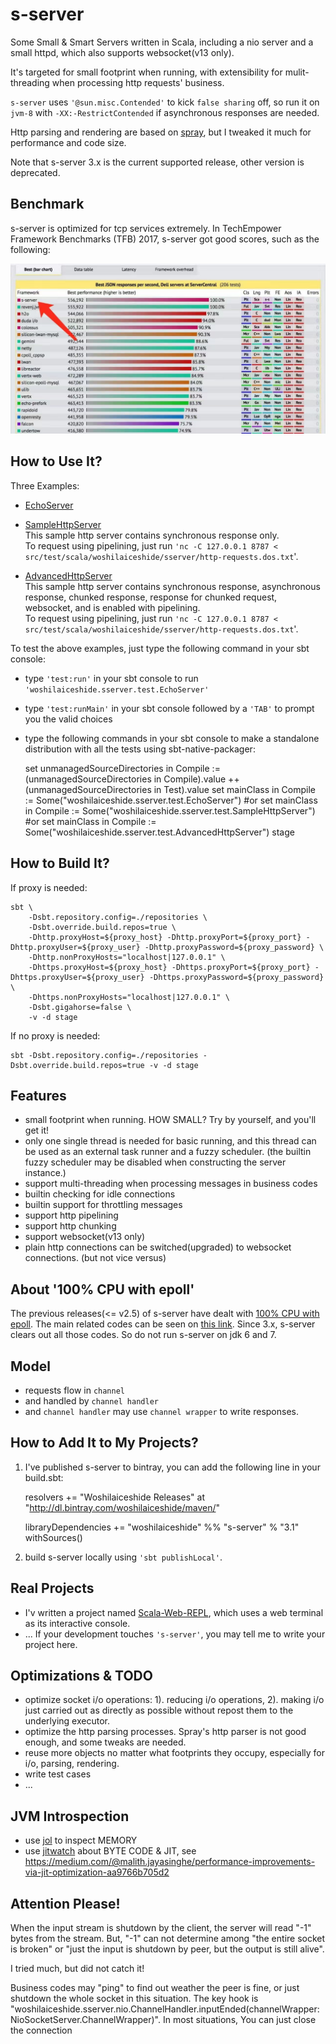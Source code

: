 # s-server
Some Small & Smart Servers written in Scala, including a nio server and a small httpd, which also supports websocket(v13 only).

It's targeted for small footprint when running, with extensibility for mulit-threading when processing http requests' business.

`s-server` uses `'@sun.misc.Contended'` to kick `false sharing` off, so run it on `jvm-8` with `-XX:-RestrictContended` if asynchronous responses are needed.

Http parsing and rendering are based on [spray](https://github.com/spray/spray), but I tweaked it much for performance and code size. 

Note that s-server 3.x is the current supported release, other version is deprecated. 

## Benchmark
s-server is optimized for tcp services extremely. In TechEmpower Framework Benchmarks (TFB) 2017, s-server got good scores, such as the following:

![TechEmpower Framework Benchmarks (TFB) 2017](https://raw.githubusercontent.com/woshilaiceshide/s-server/master/asset/techempower-17.jpg "TechEmpower Framework Benchmarks (TFB) 2017")

## How to Use It?
Three Examples: 
* [EchoServer](https://github.com/woshilaiceshide/s-server/blob/master/src/test/scala/woshilaiceshide/sserver/test/EchoServer.scala)

* [SampleHttpServer](https://github.com/woshilaiceshide/s-server/blob/master/src/test/scala/woshilaiceshide/sserver/test/SampleHttpServer.scala) 
  <br> 
  This sample http server contains synchronous response only. <br> To request using pipelining, just run `'nc -C 127.0.0.1 8787 < src/test/scala/woshilaiceshide/sserver/http-requests.dos.txt`'.

* [AdvancedHttpServer](https://github.com/woshilaiceshide/s-server/blob/master/src/test/scala/woshilaiceshide/sserver/test/AdvancedHttpServer.scala)
  <br>
  This sample http server contains synchronous response, asynchronous response, chunked response, response for chunked request, websocket, and is enabled with pipelining. <br> To request using pipelining, just run `'nc -C 127.0.0.1 8787 < src/test/scala/woshilaiceshide/sserver/http-requests.dos.txt`'.

To test the above examples, just type the following command in your sbt console:
* type `'test:run'` in your sbt console to run `'woshilaiceshide.sserver.test.EchoServer'`

* type `'test:runMain'` in your sbt console followed by a `'TAB'` to prompt you the valid choices

* type the following commands in your sbt console to make a standalone distribution with all the tests using sbt-native-packager:

  	set unmanagedSourceDirectories in Compile := (unmanagedSourceDirectories in Compile).value ++ (unmanagedSourceDirectories in Test).value
  	set mainClass in Compile := Some("woshilaiceshide.sserver.test.EchoServer")
  	#or set mainClass in Compile := Some("woshilaiceshide.sserver.test.SampleHttpServer")
  	#or set mainClass in Compile := Some("woshilaiceshide.sserver.test.AdvancedHttpServer")
  	stage

## How to Build It?
If proxy is needed:
```shell
sbt \
    -Dsbt.repository.config=./repositories \
    -Dsbt.override.build.repos=true \
    -Dhttp.proxyHost=${proxy_host} -Dhttp.proxyPort=${proxy_port} -Dhttp.proxyUser=${proxy_user} -Dhttp.proxyPassword=${proxy_password} \
    -Dhttp.nonProxyHosts="localhost|127.0.0.1" \
    -Dhttps.proxyHost=${proxy_host} -Dhttps.proxyPort=${proxy_port} -Dhttps.proxyUser=${proxy_user} -Dhttps.proxyPassword=${proxy_password} \
    -Dhttps.nonProxyHosts="localhost|127.0.0.1" \
    -Dsbt.gigahorse=false \
    -v -d stage
```
If no proxy is needed: 
```shell
sbt -Dsbt.repository.config=./repositories -Dsbt.override.build.repos=true -v -d stage
```

## Features
* small footprint when running. HOW SMALL? Try by yourself, and you'll get it!
* only one single thread is needed for basic running, and this thread can be used as an external task runner and a fuzzy scheduler. (the builtin fuzzy scheduler may be disabled when constructing the server instance.)
* support multi-threading when processing messages in business codes
* builtin checking for idle connections
* builtin support for throttling messages
* support http pipelining
* support http chunking
* support websocket(v13 only)
* plain http connections can be switched(upgraded) to websocket connections. (but not vice versus)

## About '100% CPU with epoll'
The previous releases(<= v2.5) of s-server have dealt with [100% CPU with epoll](https://bugs.java.com/bugdatabase/view_bug.do?bug_id=6403933).
The main related codes can be seen on [this link](https://github.com/woshilaiceshide/s-server/blob/v2.5/src/main/scala/woshilaiceshide/sserver/nio/SelectorRunner.scala#L105).
Since 3.x, s-server clears out all those codes. So do not run s-server on jdk 6 and 7.

## Model
* requests flow in `channel`
* and handled by `channel handler`
* and `channel handler` may use `channel wrapper` to write responses. 

## How to Add It to My Projects?
1. I've published s-server to bintray, you can add the following line in your build.sbt:

	resolvers += "Woshilaiceshide Releases" at "http://dl.bintray.com/woshilaiceshide/maven/"

	libraryDependencies += "woshilaiceshide" %% "s-server" % "3.1" withSources() 

2. build s-server locally using `'sbt publishLocal'`.

## Real Projects
* I'v written a project named [Scala-Web-REPL](https://github.com/woshilaiceshide/scala-web-repl), which uses a web terminal as its interactive console.
* ... If your development touches `'s-server'`, you may tell me to write your project here.

## Optimizations & TODO
* optimize socket i/o operations: 1). reducing i/o operations, 2). making i/o just carried out as directly as possible without repost them to the underlying executor.
* optimize the http parsing processes. Spray's http parser is not good enough, and some tweaks are needed.
* reuse more objects no matter what footprints they occupy, especially for i/o, parsing, rendering.
* write test cases
* ...

## JVM Introspection
* use [jol](http://openjdk.java.net/projects/code-tools/jol/) to inspect MEMORY
* use [jitwatch](https://github.com/AdoptOpenJDK/jitwatch/releases) about BYTE CODE & JIT, see https://medium.com/@malith.jayasinghe/performance-improvements-via-jit-optimization-aa9766b705d2

## Attention Please!
When the input stream is shutdown by the client, the server will read "-1" bytes from the stream.
But, "-1" can not determine among "the entire socket is broken" or "just the input is shutdown by peer, but the output is still alive".

I tried much, but did not catch it!

Business codes may "ping" to find out weather the peer is fine, or just shutdown the whole socket in this situation.
The key hook is "woshilaiceshide.sserver.nio.ChannelHandler.inputEnded(channelWrapper: NioSocketServer.ChannelWrapper)".
In most situations, You can just close the connection  
